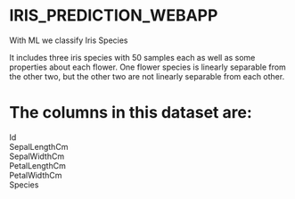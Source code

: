 # IRIS_PREDICTION_WEBAPP
With ML we classify Iris Species


It includes three iris species with 50 samples each as well as some properties about each flower. One flower species is linearly separable from the other two, but the other two are not linearly separable from each other.


# The columns in this dataset are:

  Id<br>
  SepalLengthCm<br>
  SepalWidthCm<br>
  PetalLengthCm<br>
  PetalWidthCm<br>
  Species<br>

